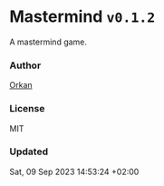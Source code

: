# Mastermind `v0.1.2`

A mastermind game.

### Author

[Orkan](https://github.com/orkan)

### License

MIT

### Updated

Sat, 09 Sep 2023 14:53:24 +02:00
